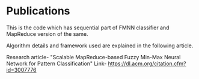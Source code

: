 # Publications


This is the code which has sequential part of FMNN classifier and MapReduce version of the same.

Algorithm details and  framework used are explained in the following article.

Research article- "Scalable MapReduce-based Fuzzy Min-Max Neural Network for Pattern Classification" Link- https://dl.acm.org/citation.cfm?id=3007776
